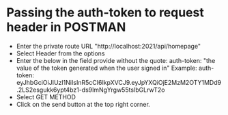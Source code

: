# Passing the auth-token to request header in POSTMAN

- Enter the private route URL "http://localhost:2021/api/homepage"
- Select Header from the options
- Enter the below in the field provide without the quote:
  auth-token: "the value of the token generated when the user signed in"
  Example:
  auth-token: eyJhbGciOiJIUzI1NiIsInR5cCI6IkpXVCJ9.eyJpYXQiOjE2MzM2OTY1MDd9.2LS2esgukk6ypt4bz1-ds9lmNgYrgw55tsIbGLrwT2o
- Select GET METHOD
- Click on the send button at the top right corner.
